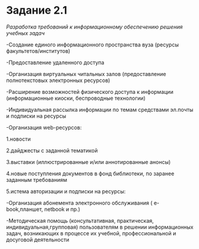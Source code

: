 # Задание 2.1
_Разработка требований к информационному обеспечению решения учебных задач_

-Создание единого информационного пространства вуза (ресурсы факультетов/институтов)

-Предоставление удаленного доступа

-Организация виртуальных читальных залов (предоставление полнотекстовых электронных ресурсов)

-Расширение возможностей физического доступа к информации (информационные киоски, беспроводные технологии) 

-Индивидуальная рассылка информации по темам средствами эл.почты и подписки на ресурсы

-Организация web-ресурсов:

1.новости

2.дайджесты с заданной тематикой

3.выставки (иллюстрированные и/или аннотированные анонсы)

4.новые поступления документов в фонд библиотеки, по заранее заданным требованиям

5.истема авторизации и подписки на ресурсы:

-Организация абонемента электронного обслуживания ( e-book,планшет, netbook и пр.)

-Методическая помощь (консультативная, практическая, индивидуальная,групповая) пользователям в решении информационных задач, возникающих в процессе их учебной, профессиональной и досуговой деятельности
